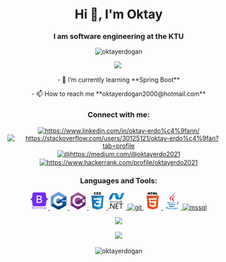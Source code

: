 <div align="center">
<h1 align="center">Hi 👋, I'm Oktay</h1>
<h3 align="center">I am software engineering at the KTU</h3>

<p align="center"> <img src="https://komarev.com/ghpvc/?username=oktayerdogan&label=Profile%20views&color=0e75b6&style=flat" alt="oktayerdogan" /> </p>
<div> <img src="https://wakatime.com/badge/user/ed5d385a-b44d-4fa3-9d72-ef87d2f1bf32.svg"/> </div>
<p align="center">
- 🌱 I’m currently learning **Spring Boot**
</p>
<p align="center">
- 📫 How to reach me **oktayerdogan2000@hotmail.com**
</p>
<h3 align="center">Connect with me:</h3>
<p align="center">
<a href="https://linkedin.com/in/oktay-erdo%c4%9fann/" target="blank"><img align="center" src="https://raw.githubusercontent.com/rahuldkjain/github-profile-readme-generator/master/src/images/icons/Social/linked-in-alt.svg" alt="https://www.linkedin.com/in/oktay-erdo%c4%9fann/" height="30" width="40" /></a>
<a href="https://stackoverflow.com/users/30125121/oktay-erdo%c4%9fan?tab=profile" target="blank"><img align="center" src="https://raw.githubusercontent.com/rahuldkjain/github-profile-readme-generator/master/src/images/icons/Social/stack-overflow.svg" alt="https://stackoverflow.com/users/30125121/oktay-erdo%c4%9fan?tab=profile" height="30" width="40" /></a>
<a href="https://medium.com/@oktayerdo2021" target="blank"><img align="center" src="https://raw.githubusercontent.com/rahuldkjain/github-profile-readme-generator/master/src/images/icons/Social/medium.svg" alt="@https://medium.com/@oktayerdo2021" height="30" width="40" /></a>
<a href="https://www.hackerrank.com/profile/oktayerdo2021" target="blank"><img align="center" src="https://raw.githubusercontent.com/rahuldkjain/github-profile-readme-generator/master/src/images/icons/Social/hackerrank.svg" alt="https://www.hackerrank.com/profile/oktayerdo2021" height="30" width="40" /></a>
</p>

<h3 align="center">Languages and Tools:</h3>
<p align="center"> <a href="https://getbootstrap.com" target="_blank" rel="noreferrer"> <img src="https://raw.githubusercontent.com/devicons/devicon/master/icons/bootstrap/bootstrap-plain-wordmark.svg" alt="bootstrap" width="40" height="40"/> </a> <a href="https://www.w3schools.com/cpp/" target="_blank" rel="noreferrer"> <img src="https://raw.githubusercontent.com/devicons/devicon/master/icons/cplusplus/cplusplus-original.svg" alt="cplusplus" width="40" height="40"/> </a> <a href="https://www.w3schools.com/cs/" target="_blank" rel="noreferrer"> <img src="https://raw.githubusercontent.com/devicons/devicon/master/icons/csharp/csharp-original.svg" alt="csharp" width="40" height="40"/> </a> <a href="https://www.w3schools.com/css/" target="_blank" rel="noreferrer"> <img src="https://raw.githubusercontent.com/devicons/devicon/master/icons/css3/css3-original-wordmark.svg" alt="css3" width="40" height="40"/> </a> <a href="https://dotnet.microsoft.com/" target="_blank" rel="noreferrer"> <img src="https://raw.githubusercontent.com/devicons/devicon/master/icons/dot-net/dot-net-original-wordmark.svg" alt="dotnet" width="40" height="40"/> </a> <a href="https://git-scm.com/" target="_blank" rel="noreferrer"> <img src="https://www.vectorlogo.zone/logos/git-scm/git-scm-icon.svg" alt="git" width="40" height="40"/> </a> <a href="https://www.w3.org/html/" target="_blank" rel="noreferrer"> <img src="https://raw.githubusercontent.com/devicons/devicon/master/icons/html5/html5-original-wordmark.svg" alt="html5" width="40" height="40"/> </a> <a href="https://www.java.com" target="_blank" rel="noreferrer"> <img src="https://raw.githubusercontent.com/devicons/devicon/master/icons/java/java-original.svg" alt="java" width="40" height="40"/> </a> <a href="https://www.microsoft.com/en-us/sql-server" target="_blank" rel="noreferrer"> <img src="https://www.svgrepo.com/show/303229/microsoft-sql-server-logo.svg" alt="mssql" width="40" height="40"/> </a> 
  </a> </p>
</div>
<p href="https://github.com/oktayerdogan" align="center">
  <img height="180em" src="https://github-readme-stats-eight-theta.vercel.app/api?username=oktayerdogan&show_icons=true&theme=tokyonight&include_all_commits=true&count_private=true"/>
</p>

<p href="https://github.com/oktayerdogan" align="center">
  <img height="180em" src="https://github-readme-stats-eight-theta.vercel.app/api/top-langs/?username=oktayerdogan&layout=compact&langs_count=8&theme=tokyonight"/>
</p>

<p align="center"><img align="center" src="https://github-readme-streak-stats.herokuapp.com/?user=oktayerdogan&theme=tokyonight"" alt="oktayerdogan" /></p>
